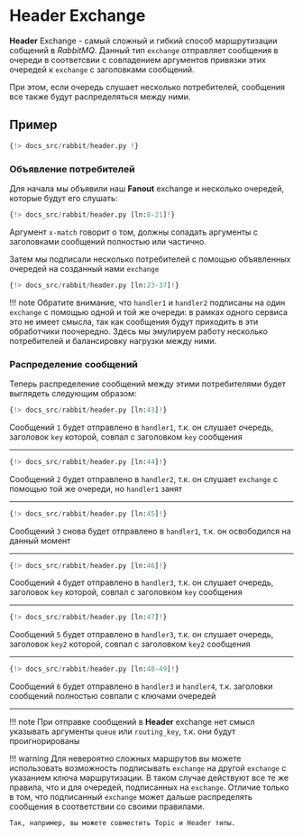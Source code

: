 # Header Exchange

**Header** Exchange - самый сложный и гибкий способ маршрутизации собщений в *RabbitMQ*. Данный тип `exchange` отправляет сообщения
в очереди в соответсвии с совпадением аргументов привязки этих очередей к `exchange` с заголовками сообщений.

При этом, если очередь слушает несколько потребителей, сообщения все также будут распределяться между ними.

## Пример

```python linenums="1"
{!> docs_src/rabbit/header.py !}
```

### Объявление потребителей

Для начала мы объявили наш **Fanout** exchange и несколько очередей, которые будут его слушать:

```python linenums="8" hl_lines="1 5 9 13"
{!> docs_src/rabbit/header.py [ln:8-21]!}
```

Аргумент `x-match` говорит о том, должны сопадать аргументы с заголовками сообщений полностью или частично.

Затем мы подписали несколько потребителей с помощью объявленных очередей на созданный нами `exchange`

```python linenums="23" hl_lines="1 5 9 13"
{!> docs_src/rabbit/header.py [ln:23-37]!}
```

!!! note
    Обратите внимание, что `handler1` и `handler2` подписаны на один `exchange` с помощью одной и той же очереди:
    в рамках одного сервиса это не имеет смысла, так как сообщения будут приходить в эти обработчики поочередно.
    Здесь мы эмулируем работу несколько потребителей и балансировку нагрузки между ними.

### Распределение сообщений

Теперь распределение сообщений между этими потребителями будет выглядеть следующим образом:

```python
{!> docs_src/rabbit/header.py [ln:43]!}
```

Сообщений `1` будет отправлено в `handler1`, т.к. он слушает очередь, заголовок `key` которой, совпал с заголовком `key` сообщения

---

```python
{!> docs_src/rabbit/header.py [ln:44]!}
```

Сообщений `2` будет отправлено в `handler2`, т.к. он слушает `exchange` с помощью той же очереди, но `handler1` занят

---

```python
{!> docs_src/rabbit/header.py [ln:45]!}
```

Сообщений `3` снова будет отправлено в `handler1`, т.к. он освободился на данный момент

---

```python
{!> docs_src/rabbit/header.py [ln:46]!}
```

Сообщений `4` будет отправлено в `handler3`, т.к. он слушает очередь, заголовок `key` которой, совпал с заголовком `key` сообщения

---

```python
{!> docs_src/rabbit/header.py [ln:47]!}
```

Сообщений `5` будет отправлено в `handler3`, т.к. он слушает очередь, заголовок `key2` которой, совпал с заголовком `key2` сообщения

---

```python
{!> docs_src/rabbit/header.py [ln:48-49]!}
```

Сообщений `6` будет отправлено в `handler3` и `handler4`, т.к. заголовки сообщений полностью совпали с ключами очередей

---

!!! note
    При отправке сообщений в **Header** exchange нет смысл указывать аргументы `queue` или `routing_key`, т.к. они будут проигнорированы

!!! warning
    Для невероятно сложных маршрутов вы можете использовать возможность подписывать `exchange` на другой `exchange` с указанием ключа маршрутизации. В таком случае действуют все те же правила, что и для очередей, подписанных на `exchange`. Отличие только в том, что подписанный `exchange` может дальше распределять сообщения в соответствии со своими правилами.

    Так, например, вы можете совместить Topic и Header типы.